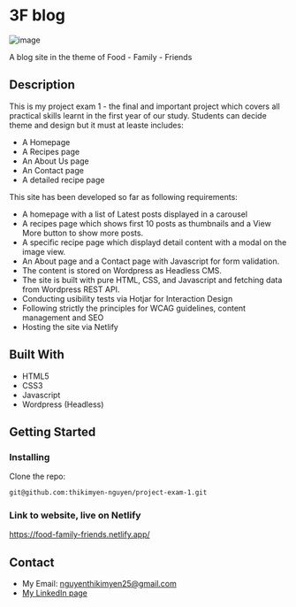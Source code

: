 
# 3F blog  

![image](http://yen-nguyen.no/wp-content/uploads/2023/10/Screenshot-2023-10-16-at-14.12.29.png)

A blog site in the theme of Food - Family - Friends

## Description

This is my project exam 1 - the final and important project which covers all practical skills learnt in the first year of our study. Students can decide theme and design but it must at leaste includes:
- A Homepage
- A Recipes page 
- An About Us page
- An Contact page
- A detailed recipe page

This site has been developed so far as following requirements: 

- A homepage with a list of Latest posts displayed in a carousel
- A recipes page which shows first 10 posts as thumbnails and a View More button to show more posts.
- A specific recipe page which displayd detail content with a modal on the image view.
- An About page and a Contact page with Javascript for form validation.
- The content is stored on Wordpress as Headless CMS.
- The site is built with pure HTML, CSS, and Javascript and fetching data from Wordpress REST API.
- Conducting usibility tests via Hotjar for Interaction Design
- Following strictly the principles for WCAG guidelines, content management and SEO
- Hosting the site via Netlify

## Built With

- HTML5
- CSS3
- Javascript
- Wordpress (Headless)

## Getting Started

### Installing

Clone the repo:

```bash
git@github.com:thikimyen-nguyen/project-exam-1.git
```

### Link to website, live on Netlify

https://food-family-friends.netlify.app/


## Contact

- My Email: nguyenthikimyen25@gmail.com
- [My LinkedIn page](https://www.linkedin.com/in/yen-nguyen-76340440/)





